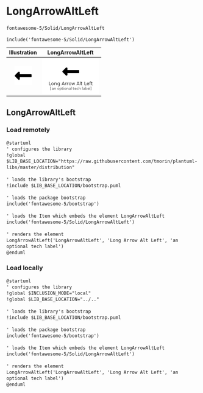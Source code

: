 # LongArrowAltLeft


```text
fontawesome-5/Solid/LongArrowAltLeft
```

```text
include('fontawesome-5/Solid/LongArrowAltLeft')
```



| Illustration | LongArrowAltLeft |
| :---: | :---: |
| ![illustration for Illustration](../../fontawesome-5/Solid/LongArrowAltLeft.png) | ![illustration for LongArrowAltLeft](../../fontawesome-5/Solid/LongArrowAltLeft.Local.png) |




## LongArrowAltLeft

### Load remotely
```plantuml
@startuml
' configures the library
!global $LIB_BASE_LOCATION="https://raw.githubusercontent.com/tmorin/plantuml-libs/master/distribution"

' loads the library's bootstrap
!include $LIB_BASE_LOCATION/bootstrap.puml

' loads the package bootstrap
include('fontawesome-5/bootstrap')

' loads the Item which embeds the element LongArrowAltLeft
include('fontawesome-5/Solid/LongArrowAltLeft')

' renders the element
LongArrowAltLeft('LongArrowAltLeft', 'Long Arrow Alt Left', 'an optional tech label')
@enduml
```

### Load locally
```plantuml
@startuml
' configures the library
!global $INCLUSION_MODE="local"
!global $LIB_BASE_LOCATION="../.."

' loads the library's bootstrap
!include $LIB_BASE_LOCATION/bootstrap.puml

' loads the package bootstrap
include('fontawesome-5/bootstrap')

' loads the Item which embeds the element LongArrowAltLeft
include('fontawesome-5/Solid/LongArrowAltLeft')

' renders the element
LongArrowAltLeft('LongArrowAltLeft', 'Long Arrow Alt Left', 'an optional tech label')
@enduml
```

